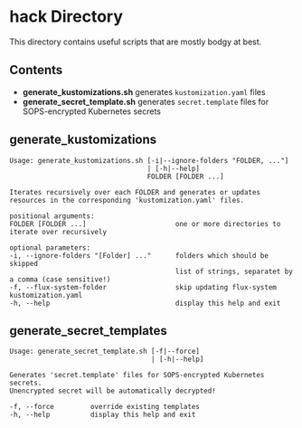 # hack Directory

This directory contains useful scripts that are mostly bodgy at best.

## Contents

- **generate_kustomizations.sh** generates `kustomization.yaml` files
- **generate_secret_template.sh** generates `secret.template` files for SOPS-encrypted Kubernetes secrets

## generate_kustomizations

```console
Usage: generate_kustomizations.sh [-i|--ignore-folders "FOLDER, ..."]
                                  | [-h|--help]
                                  FOLDER [FOLDER ...]

Iterates recursively over each FOLDER and generates or updates
resources in the corresponding 'kustomization.yaml' files.

positional arguments:
FOLDER [FOLDER ...]                      one or more directories to iterate over recursively

optional parameters:
-i, --ignore-folders "[Folder] ..."      folders which should be skipped
                                         list of strings, separatet by a comma (case sensitive!)
-f, --flux-system-folder                 skip updating flux-system kustomization.yaml
-h, --help                               display this help and exit
```

## generate_secret_templates

```console
Usage: generate_secret_template.sh [-f|--force]
                                   | [-h|--help]

Generates 'secret.template' files for SOPS-encrypted Kubernetes secrets.
Unencrypted secret will be automatically decrypted!

-f, --force         override existing templates
-h, --help          display this help and exit
```
